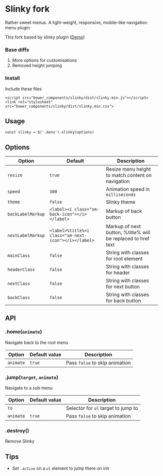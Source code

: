 # Slinky fork

Rather sweet menus. A light-weight, responsive, mobile-like navigation menu plugin

This fork based by slinky plugin ([Demo](https://alizahid.github.io/slinky/))

### Base diffs

1. More options for customisations
2. Removed height jumping

### Install

Include these files

	<script src="bower_components/slinky/dist/slinky.min.js"></script>
	<link rel="stylesheet" src="bower_components/slinky/dist/slinky.min.css">

## Usage

    const slinky = $('.menu').slinky(options)

## Options

Option | Default | Description
------ | ------- | -----------
`resize` | `true` | Resize menu height to match content on navigation
`speed` | `300` | Animation speed in `milliseconds`
`theme` | `false` | Slinky theme
`backLabelMarkup` | `<label><i class="sm-back-icon"></i></label>` | Markup of back button
`nextLabelMarkup` | `<label>%title%<i class="sm-next-icon"></i></label>` | Markup of next button, %title% will be replaced to href text
`mainClass` | `false` | String with classes for root element
`headerClass` | `false` | String with classes for header
`nextClass` | `false` | String with classes for next button
`backClass` | `false` | String with classes for back button



## API

### .home(`animate`)

Navigate back to the root menu

Option | Default value | Description
------ | ------------- | -----------
`animate` | `true` | Pass `false` to skip animation

### .jump(`target`, `animate`)

Navigate to a sub menu

Option | Default value | Description
------ | ------------- | -----------
`to` |  | Selector for `ul` target to jump to
`animate` | `true` | Pass `false` to skip animation

### .destroy()

Remove Slinky

## Tips

- Set `.active` on a `ul` element to jump there on init
